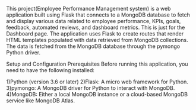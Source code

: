 This project(Employee Performance Management system) is a web application built using Flask that connects to a MongoDB database to fetch and display various data related to employee performance, KPIs, goals, feedback, automated reviews, and dashboard metrics.
This is just for the Dashboard page.
The application uses Flask to create routes that render HTML templates populated with data retrieved from MongoDB collections. The data is fetched from the MongoDB database through the pymongo Python driver.

Setup and Configuration
Prerequisites
Before running this application, you need to have the following installed:


1)Python (version 3.6 or later) 
2)Flask: A micro web framework for Python.
3)pymongo: A MongoDB driver for Python to interact with MongoDB.
4)MongoDB: Either a local MongoDB instance or a cloud-based MongoDB service like MongoDB Atlas.
